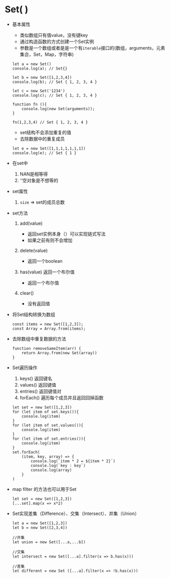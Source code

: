 # Set( )
* 基本属性
    * 类似数组只有值value，没有键key
    * 通过构造函数的方式创建一个Set实例
    * 参数是一个数组或者是是一个有`iterable`接口的(数组，arguments，元素集合，Set，Map，字符串)
    ```
    let a = new Set()
    console.log(a); // Set{}

    let b = new Set([1,2,3,4])
    console.log(b); // Set { 1, 2, 3, 4 }

    let c = new Set('1234')
    console.log(c); // Set { 1, 2, 3, 4 }

    function fn (){
        console.log(new Set(arguments));
    }

    fn(1,2,3,4) // Set { 1, 2, 3, 4 }
    ```
    * set结构不会添加重复的值
    * 去除数据中的重复成员
    ```
    let e = new Set([1,1,1,1,1,1,1])
    console.log(e); // Set { 1 }
    ```
* 在set中
    1. NAN是相等得
    2. ‘‘空对象是不想等的

* set属性
    1. `size` => set的成员总数

* set方法
    1. add(value)
        * 返回set实例本身（）可以实现链式写法
        * 如果之前有则不会增加

    2. delete(value)
        * 返回一个boolean

    3. has(value) 返回一个布尔值
        * 返回一个布尔值
    4. clear()
        * 没有返回值

* 将Set结构转换为数组
    ```
    const items = new Set([1,2,3]);
    const Array = Array.from(items);
    ```
* 去除数组中重复数据的方法
    ```
    function removeSameItem(arr) {
        return Array.from(new Set(array))
    }
    ```

* Set遍历操作
    1. keys() 返回键名
    2. values() 返回键值
    3. entries() 返回键值对
    4. forEach() 遍历每个成员并且返回回掉函数

    ```
    let set = new Set([1,2,3])
    for (let item of set.keys()){
        console.log(item)
    }
    for (let item of set.values()){
        console.log(item)
    }
    for (let item of set.entries()){
        console.log(item)
    }
    set.forEach(
        (item, key, array) => {
            console.log(`item * 2 = ${item * 2}`)
            console.log(`key : key`)
            console.log(array)
        }
    )
    ```
* map filter 的方法也可以用于Set
    ```
    let set = new Set([1,2,3])
    [...set].map(x => x*2)
    ```

* Set实现差集（Difference）、交集（Intersect）、并集（Union）
    ```
    let a = new Set([1,2,3])
    let b = new Set([2,3,4])

    //并集
    let union = new Set([...a,...b])

    //交集
    let intersect = new Set([...a].filter(x => b.has(x)))

    //差集
    let different = new Set ([...a].filter(x => !b.has(x)))
    ```



